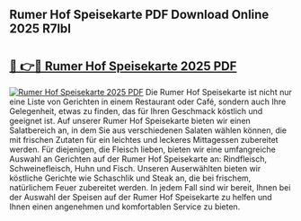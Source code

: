 ## Rumer Hof Speisekarte PDF Download Online 2025 R7lbI

# <h2><a href="http://gc6oqr.nevu.top/?p=Rumer+Hof+Speisekarte">🔗 👉🔴 Rumer Hof Speisekarte 2025 PDF</a></h2>

[![Rumer Hof Speisekarte 2025 PDF](https://i.imgur.com/dBaPXMq.png)](http://gc6oqr.nevu.top/?p=Rumer+Hof+Speisekarte)
Die Rumer Hof Speisekarte ist nicht nur eine Liste von Gerichten in einem Restaurant oder Café, sondern auch Ihre Gelegenheit, etwas zu finden, das für Ihren Geschmack köstlich und geeignet ist. Auf unserer Rumer Hof Speisekarte bieten wir einen Salatbereich an, in dem Sie aus verschiedenen Salaten wählen können, die mit frischen Zutaten für ein leichtes und leckeres Mittagessen zubereitet werden. Für diejenigen, die Fleisch lieben, bieten wir eine umfangreiche Auswahl an Gerichten auf der Rumer Hof Speisekarte an: Rindfleisch, Schweinefleisch, Huhn und Fisch. Unseren Auserwählten bieten wir köstliche Gerichte wie Schaschlik und Steak an, die bei frischem, natürlichem Feuer zubereitet werden. In jedem Fall sind wir bereit, Ihnen bei der Auswahl der Speisen auf der Rumer Hof Speisekarte zu helfen und Ihnen einen angenehmen und komfortablen Service zu bieten.
